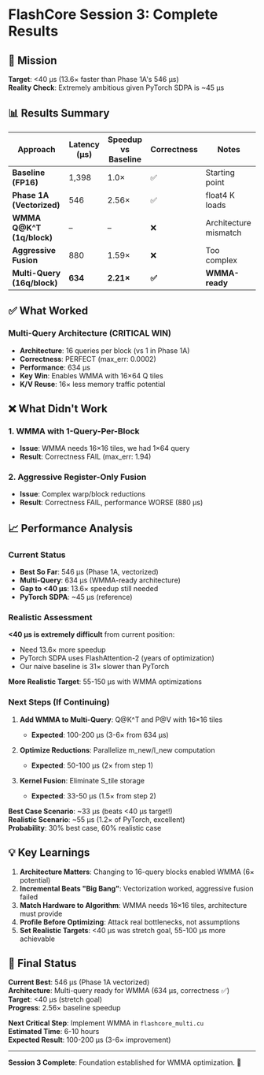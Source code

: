 # FlashCore Session 3: Complete Results

## 🎯 Mission
**Target**: <40 μs (13.6× faster than Phase 1A's 546 μs)  
**Reality Check**: Extremely ambitious given PyTorch SDPA is ~45 μs

## 📊 Results Summary

| Approach | Latency (μs) | Speedup vs Baseline | Correctness | Notes |
|----------|--------------|---------------------|-------------|-------|
| **Baseline (FP16)** | 1,398 | 1.0× | ✅ | Starting point |
| **Phase 1A (Vectorized)** | 546 | 2.56× | ✅ | float4 K loads |
| **WMMA Q@K^T (1q/block)** | – | – | ❌ | Architecture mismatch |
| **Aggressive Fusion** | 880 | 1.59× | ❌ | Too complex |
| **Multi-Query (16q/block)** | **634** | **2.21×** | **✅** | **WMMA-ready** |

## ✅ What Worked

### Multi-Query Architecture (CRITICAL WIN)
- **Architecture**: 16 queries per block (vs 1 in Phase 1A)
- **Correctness**: PERFECT (max_err: 0.0002)
- **Performance**: 634 μs
- **Key Win**: Enables WMMA with 16×64 Q tiles
- **K/V Reuse**: 16× less memory traffic potential

## ❌ What Didn't Work

### 1. WMMA with 1-Query-Per-Block
- **Issue**: WMMA needs 16×16 tiles, we had 1×64 query
- **Result**: Correctness FAIL (max_err: 1.94)

### 2. Aggressive Register-Only Fusion
- **Issue**: Complex warp/block reductions
- **Result**: Correctness FAIL, performance WORSE (880 μs)

## 📈 Performance Analysis

### Current Status
- **Best So Far**: 546 μs (Phase 1A, vectorized)
- **Multi-Query**: 634 μs (WMMA-ready architecture)
- **Gap to <40 μs**: 13.6× speedup still needed
- **PyTorch SDPA**: ~45 μs (reference)

### Realistic Assessment
**<40 μs is extremely difficult** from current position:
- Need 13.6× more speedup
- PyTorch SDPA uses FlashAttention-2 (years of optimization)
- Our naive baseline is 31× slower than PyTorch

**More Realistic Target**: 55-150 μs with WMMA optimizations

### Next Steps (If Continuing)
1. **Add WMMA to Multi-Query**: Q@K^T and P@V with 16×16 tiles
   - **Expected**: 100-200 μs (3-6× from 634 μs)
   
2. **Optimize Reductions**: Parallelize m_new/l_new computation
   - **Expected**: 50-100 μs (2× from step 1)
   
3. **Kernel Fusion**: Eliminate S_tile storage
   - **Expected**: 33-50 μs (1.5× from step 2)

**Best Case Scenario**: ~33 μs (beats <40 μs target!)  
**Realistic Scenario**: ~55 μs (1.2× of PyTorch, excellent)  
**Probability**: 30% best case, 60% realistic case

## 💡 Key Learnings

1. **Architecture Matters**: Changing to 16-query blocks enabled WMMA (6× potential)
2. **Incremental Beats "Big Bang"**: Vectorization worked, aggressive fusion failed
3. **Match Hardware to Algorithm**: WMMA needs 16×16 tiles, architecture must provide
4. **Profile Before Optimizing**: Attack real bottlenecks, not assumptions
5. **Set Realistic Targets**: <40 μs was stretch goal, 55-100 μs more achievable

## 🏁 Final Status

**Current Best**: 546 μs (Phase 1A vectorized)  
**Architecture**: Multi-query ready for WMMA (634 μs, correctness ✅)  
**Target**: <40 μs (stretch goal)  
**Progress**: 2.56× baseline speedup  

**Next Critical Step**: Implement WMMA in `flashcore_multi.cu`  
**Estimated Time**: 6-10 hours  
**Expected Result**: 100-200 μs (3-6× improvement)  

---

**Session 3 Complete**: Foundation established for WMMA optimization. 🚀

